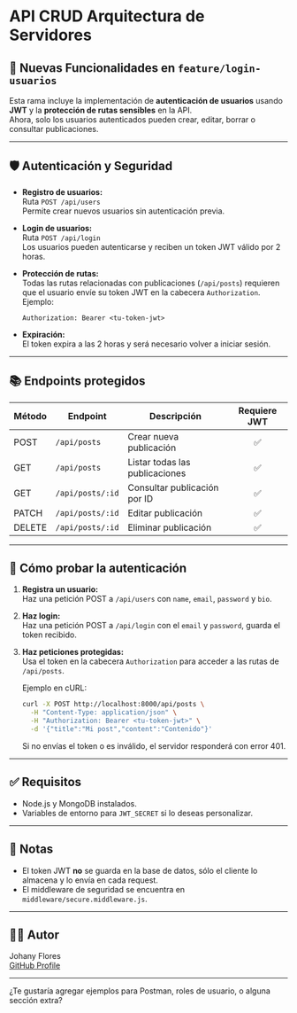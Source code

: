 # API CRUD Arquitectura de Servidores

## 🚀 Nuevas Funcionalidades en `feature/login-usuarios`

Esta rama incluye la implementación de **autenticación de usuarios** usando **JWT** y la **protección de rutas sensibles** en la API.  
Ahora, solo los usuarios autenticados pueden crear, editar, borrar o consultar publicaciones.

---

## 🛡️ Autenticación y Seguridad

- **Registro de usuarios:**  
  Ruta `POST /api/users`  
  Permite crear nuevos usuarios sin autenticación previa.

- **Login de usuarios:**  
  Ruta `POST /api/login`  
  Los usuarios pueden autenticarse y reciben un token JWT válido por 2 horas.

- **Protección de rutas:**  
  Todas las rutas relacionadas con publicaciones (`/api/posts`) requieren que el usuario envíe su token JWT en la cabecera `Authorization`.  
  Ejemplo:  
  ```
  Authorization: Bearer <tu-token-jwt>
  ```

- **Expiración:**  
  El token expira a las 2 horas y será necesario volver a iniciar sesión.

---

## 📚 Endpoints protegidos

| Método | Endpoint             | Descripción                        | Requiere JWT |
|--------|----------------------|------------------------------------|:------------:|
| POST   | `/api/posts`         | Crear nueva publicación            | ✅          |
| GET    | `/api/posts`         | Listar todas las publicaciones     | ✅          |
| GET    | `/api/posts/:id`     | Consultar publicación por ID       | ✅          |
| PATCH  | `/api/posts/:id`     | Editar publicación                 | ✅          |
| DELETE | `/api/posts/:id`     | Eliminar publicación               | ✅          |

---

## 🧪 Cómo probar la autenticación

1. **Registra un usuario:**  
   Haz una petición POST a `/api/users` con `name`, `email`, `password` y `bio`.

2. **Haz login:**  
   Haz una petición POST a `/api/login` con el `email` y `password`, guarda el token recibido.

3. **Haz peticiones protegidas:**  
   Usa el token en la cabecera `Authorization` para acceder a las rutas de `/api/posts`.

   Ejemplo en cURL:
   ```bash
   curl -X POST http://localhost:8000/api/posts \
     -H "Content-Type: application/json" \
     -H "Authorization: Bearer <tu-token-jwt>" \
     -d '{"title":"Mi post","content":"Contenido"}'
   ```

   Si no envías el token o es inválido, el servidor responderá con error 401.

---

## ✅ Requisitos

- Node.js y MongoDB instalados.
- Variables de entorno para `JWT_SECRET` si lo deseas personalizar.

---

## 📝 Notas

- El token JWT **no** se guarda en la base de datos, sólo el cliente lo almacena y lo envía en cada request.
- El middleware de seguridad se encuentra en `middleware/secure.middleware.js`.

---

## 👨‍💻 Autor

Johany Flores  
[GitHub Profile](https://github.com/JohanyFlores)

---

¿Te gustaría agregar ejemplos para Postman, roles de usuario, o alguna sección extra?
